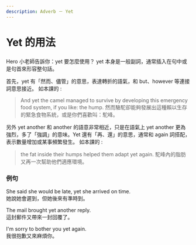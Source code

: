 ```yaml
---
description: Adverb － Yet
---
```


# Yet 的用法

### 

Hero 小老師告訴你：yet 要怎麼使用？ yet 本身是一般副詞，通常插入在句中或是句首來形容整句話。

首先，yet 有「然而、儘管」的意思，表達轉折的語氣，和 but、however 等連接詞意思接近。 如本課的 :

> And yet the camel managed to survive by developing this emergency food system, if you like: the hump. 然而駱駝卻能夠發展出這種賴以生存的緊急食物系統，或是你們喜歡叫：駝峰。

另外 yet another 和 another 的語意非常相近，只是在語氣上 yet another 更為強烈，多了「強調」的意味。Yet 還有「再、還」的意思，通常和 again 詞搭配，表示數量增加或某事頻繁發生。 如本課的 :

> the fat inside their humps helped them adapt yet again. 駝峰內的脂肪又再一次幫助他們適應環境。

### 例句

She said she would be late, yet she arrived on time.   
她說她會遲到，但她後來有準時到。

The mail brought yet another reply.   
這封郵件又帶來一封回覆了。

I'm sorry to bother you yet again.   
我很抱歉又來麻煩你。

